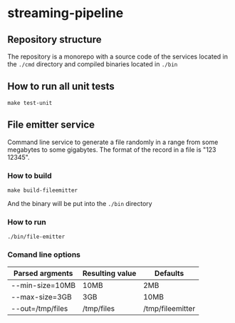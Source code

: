 # streaming-pipeline

## Repository structure
The repository is a monorepo with a source code of the services located in the `./cmd` directory and compiled binaries located in `./bin`

## How to run all unit tests
`make test-unit`

## File emitter service
Command line service to generate a file randomly in a range from some megabytes to some gigabytes. The format of the record in a file is "123 12345".

### How to build
`make build-fileemitter`

And the binary will be put into the `./bin` directory

### How to run
`./bin/file-emitter`

### Comand line options
| Parsed argments | Resulting value | Defaults         |
| -----------     | -----------     |----------        |
| --min-size=10MB | 10MB            | 2MB              |
| --max-size=3GB  | 3GB             | 10MB             |
| --out=/tmp/files| /tmp/files      | /tmp/fileemitter |